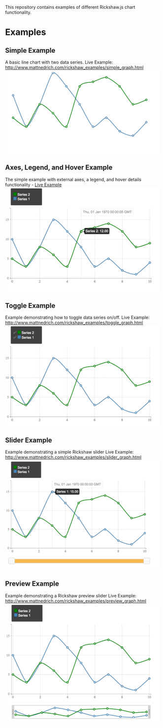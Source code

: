 This repository contains examples of different Rickshaw.js chart functionality.

# Examples

## Simple Example
A basic line chart with two data series.
Live Example: http://www.mattnedrich.com/rickshaw_examples/simple_graph.html
<img src="https://github.com/mattnedrich/rickshaw_examples/blob/master/screenshots/simple_example.png" width="500px"/>

## Axes, Legend, and Hover Example
The simple example with external axes, a legend, and hover details functionality - [Live Example](http://www.mattnedrich.com/rickshaw_examples/advanced_graph.html)
<img src="https://github.com/mattnedrich/rickshaw_examples/blob/master/screenshots/advanced_example.png" width="500px"/>

## Toggle Example
Example demonstrating how to toggle data series on/off.
Live Example: http://www.mattnedrich.com/rickshaw_examples/toggle_graph.html
<img src="https://github.com/mattnedrich/rickshaw_examples/blob/master/screenshots/toggle_example.png" width="500px"/>

## Slider Example
Example demonstrating a simple Rickshaw slider
Live Example: http://www.mattnedrich.com/rickshaw_examples/slider_graph.html
<img src="https://github.com/mattnedrich/rickshaw_examples/blob/master/screenshots/basic_slider_example.png" width="500px"/>

## Preview Example
Example demonstrating a Rickshaw preview slider
Live Example: http://www.mattnedrich.com/rickshaw_examples/preview_graph.html
<img src="https://github.com/mattnedrich/rickshaw_examples/blob/master/screenshots/preview_slider_example.png" width="500px"/>